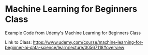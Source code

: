 # Machine Learning for Beginners Class
Example Code from Udemy's Machine Learning for Beginners Class

Link to Class:
https://www.udemy.com/course/machine-learning-for-beginner-ai-data-science/learn/lecture/30567118#overview

